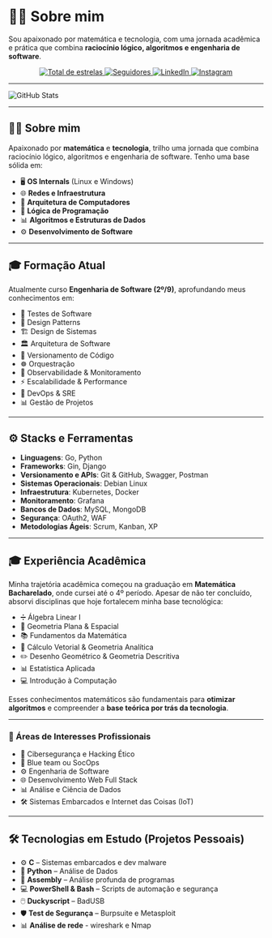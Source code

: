 # 👨‍💻 Sobre mim

Sou apaixonado por matemática e tecnologia, com uma jornada acadêmica e prática que combina **raciocínio lógico, algoritmos e engenharia de software**.


<p align="center">
  <a href="https://github.com/21v1u5">
    <img 
      alt="Total de estrelas" 
      title="Total de estrelas GitHub" 
      src="https://custom-icon-badges.demolab.com/github/stars/21v1u5?color=55960c&style=for-the-badge&labelColor=488207&logo=star&label=estrelas"
    />
  </a>
  <a href="https://github.com/21v1u5?tab=followers">
    <img 
      alt="Seguidores" 
      title="Me siga no GitHub" 
      src="https://custom-icon-badges.demolab.com/github/followers/21v1u5?color=236ad3&labelColor=1155ba&style=for-the-badge&logo=github&label=Seguidores&logoColor=white"
    />
  </a>
  <a href="https://www.linkedin.com/in/l%C3%ADvius-penha-650a7b2a8/">
    <img 
      alt="LinkedIn" 
      title="Me siga no LinkedIn" 
      src="https://img.shields.io/badge/LinkedIn-0077B5?style=for-the-badge&logo=linkedin&logoColor=white"
    />
  </a>
  <a href="https://www.instagram.com/01001100.exe/">
    <img 
      alt="Instagram"
      title="Me siga no Instagram" 
      src="https://img.shields.io/badge/Instagram-E4405F?style=for-the-badge&logo=instagram&logoColor=white"
    />
  </a>
</p>

---
![GitHub Stats](https://github-readme-stats.vercel.app/api?username=21v1u5&show_icons=true&theme=radical)

---
## 👨‍💻 Sobre mim  

Apaixonado por **matemática** e **tecnologia**, trilho uma jornada que combina raciocínio lógico, algoritmos e engenharia de software. Tenho uma base sólida em:  

- 🖥️ **OS Internals** (Linux e Windows)  
- 🌐 **Redes e Infraestrutura**  
- 💾 **Arquitetura de Computadores**  
- 📐 **Lógica de Programação**  
- 📊 **Algoritmos e Estruturas de Dados**  
- ⚙️ **Desenvolvimento de Software**   

---

## 🎓 Formação Atual  

Atualmente curso **Engenharia de Software (2º/9)**, aprofundando meus conhecimentos em:  

- 🧪 Testes de Software  
- 🧩 Design Patterns  
- 🏗️ Design de Sistemas  
- 🏛️ Arquitetura de Software  
- 🔄 Versionamento de Código  
- ☸️ Orquestração  
- 👀 Observabilidade & Monitoramento  
- ⚡ Escalabilidade & Performance  
- 🚀 DevOps & SRE  
- 📊 Gestão de Projetos  

---

## ⚙️ Stacks e Ferramentas  

- **Linguagens**: Go, Python  
- **Frameworks**: Gin, Django  
- **Versionamento e APIs**: Git & GitHub, Swagger, Postman  
- **Sistemas Operacionais**: Debian Linux  
- **Infraestrutura**: Kubernetes, Docker  
- **Monitoramento**: Grafana  
- **Bancos de Dados**: MySQL, MongoDB  
- **Segurança**: OAuth2, WAF  
- **Metodologias Ágeis**: Scrum, Kanban, XP  

---

## 🎓 Experiência Acadêmica  

Minha trajetória acadêmica começou na graduação em **Matemática Bacharelado**, onde cursei até o 4º período. Apesar de não ter concluído, absorvi disciplinas que hoje fortalecem minha base tecnológica:  

- ➗ Álgebra Linear I  
- 📏 Geometria Plana & Espacial  
- 📚 Fundamentos da Matemática  
- 🔢 Cálculo Vetorial & Geometria Analítica  
- ✏️ Desenho Geométrico & Geometria Descritiva  
- 📊 Estatística Aplicada  
- 💻 Introdução à Computação


Esses conhecimentos matemáticos são fundamentais para **otimizar algoritmos** e compreender a **base teórica por trás da tecnologia**.  

---


### 🎯 Áreas de Interesses Profissionais

- 🔐 Cibersegurança e Hacking Ético  
- 🚨 Blue team ou SocOps
- ⚙️ Engenharia de Software 
- 🌐 Desenvolvimento Web Full Stack  
- 📊 Análise e Ciência de Dados  
- 🛠️ Sistemas Embarcados e Internet das Coisas (IoT)  

 ---

## 🛠️ Tecnologias em Estudo (Projetos Pessoais)

- ⚙️ **C** – Sistemas embarcados e dev malware
- 🐍 **Python** – Análise de Dados
- 🧬 **Assembly** – Análise profunda de programas  
- 💻 **PowerShell & Bash** – Scripts de automação e segurança  
- 🖱️ **Duckyscript** – BadUSB  
- 🛡️ **Test de Segurança** – Burpsuite e Metasploit
- 📊 **Análise de rede** - wireshark e Nmap



